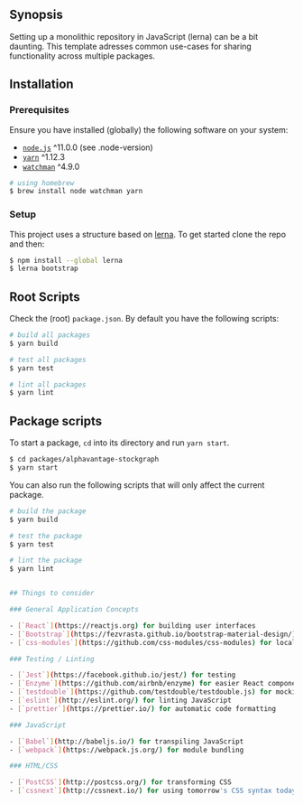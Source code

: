 ## Synopsis

Setting up a monolithic repository in JavaScript (lerna) can be a bit daunting. This template adresses common use-cases for sharing functionality across multiple packages.

## Installation

### Prerequisites

Ensure you have installed (globally) the following software on your system:

- [`node.js`](http://nodejs.org/) ^11.0.0 (see .node-version)
- [`yarn`](https://yarnpkg.com/) ^1.12.3
- [`watchman`](https://facebook.github.io/watchman/docs/install.html) ^4.9.0

```sh
# using homebrew
$ brew install node watchman yarn
```

### Setup

This project uses a structure based on [lerna](https://lernajs.io/). To get started clone the repo and then:

```sh
$ npm install --global lerna
$ lerna bootstrap
```

## Root Scripts

Check the (root) `package.json`. By default you have the following scripts:

```sh
# build all packages
$ yarn build

# test all packages
$ yarn test

# lint all packages
$ yarn lint
```

## Package scripts

To start a package, `cd` into its directory and run `yarn start`.

```sh
$ cd packages/alphavantage-stockgraph
$ yarn start
```

You can also run the following scripts that will only affect the current package.

```sh
# build the package
$ yarn build

# test the package
$ yarn test

# lint the package
$ yarn lint


## Things to consider

### General Application Concepts

- [`React`](https://reactjs.org) for building user interfaces
- [`Bootstrap`](https://fezvrasta.github.io/bootstrap-material-design/) for a general CSS
- [`css-modules`](https://github.com/css-modules/css-modules) for local CSS scoping

### Testing / Linting

- [`Jest`](https://facebook.github.io/jest/) for testing
- [`Enzyme`](https://github.com/airbnb/enzyme) for easier React component testing
- [`testdouble`](https://github.com/testdouble/testdouble.js) for mocking/stubbing/spying in tests
- [`eslint`](http://eslint.org/) for linting JavaScript
- [`prettier`](https://prettier.io/) for automatic code formatting

### JavaScript

- [`Babel`](http://babeljs.io/) for transpiling JavaScript
- [`webpack`](https://webpack.js.org/) for module bundling

### HTML/CSS

- [`PostCSS`](http://postcss.org/) for transforming CSS
- [`cssnext`](http://cssnext.io/) for using tomorrow's CSS syntax today
